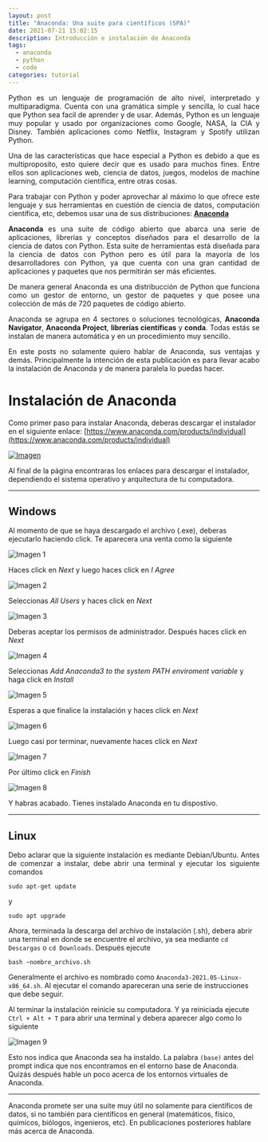 ```yaml
---
layout: post
title: "Anaconda: Una suite para científicos (SPA)"
date: 2021-07-21 15:02:15
description: Introducción e instalación de Anaconda
tags:
  - anaconda
  - python
  - code
categories: tutorial
---
```


<p style="text-align: justify">
Python es un lenguaje de programación de alto nivel, interpretado y multiparadigma. Cuenta con una gramática simple y sencilla, lo cual hace que Python sea facil de aprender y de usar. Además, Python es un lenguaje muy popular y usado por organizaciones como Google, NASA, la CIA y Disney. También aplicaciones como Netflix, Instagram y Spotify utilizan Python. 
</p>

<p style="text-align: justify">
Una de las características que hace especial a Python es debido a que es multiproposito, esto quiere decir que es usado para muchos fines. Entre ellos son aplicaciones web, ciencia de datos, juegos, modelos de machine learning, computación científica, entre otras cosas.
</p>

<p style="text-align: justify">
Para trabajar con Python y poder aprovechar al máximo lo que ofrece este lenguaje y sus herramientas en cuestión de ciencia de datos, computación científica, etc, debemos usar una de sus distribuciones: <b><a href="https://www.anaconda.com/" target="_blank">Anaconda</a></b> 
</p>

<p style="text-align: justify">
<b>Anaconda</b> es una suite de código abierto que abarca una serie de aplicaciones, librerías y conceptos diseñados para el desarrollo de la ciencia de datos con Python. Esta suite de herramientas está diseñada para la ciencia de datos con Python pero es útil para la mayoría de los desarrolladores con Python, ya que cuenta con una gran cantidad de aplicaciones y paquetes que nos permitirán ser más eficientes.
</p>

<p style="text-align: justify">
De manera general Anaconda es una distribucción de Python que funciona como un gestor de entorno, un gestor de paquetes y que posee una colección de más de 720 paquetes de código abierto.
</p>

<p style="text-align: justify">
Anaconda se agrupa en 4 sectores o soluciones tecnológicas, <b>Anaconda Navigator</b>, <b>Anaconda Project</b>, <b>librerías científicas</b> y <b>conda</b>. Todas estás se instalan de manera automática y en un procedimiento muy sencillo.
</p>

<p style="text-align: justify">
En este posts no solamente quiero hablar de Anaconda, sus ventajas y demás. Principalmente la intención de esta publicación es para llevar acabo la instalación de Anaconda y de manera paralela lo puedas hacer.
</p>

# Instalación de Anaconda

Como primer paso para instalar Anaconda, deberas descargar el instalador en el siguiente enlace: [https://www.anaconda.com/products/individual](https://www.anaconda.com/products/individual)

<a href="https://www.anaconda.com/products/individual" target="_blank"><img src="../../../../images/Instalador.png" alt="Imagen"></a>

Al final de la página encontraras los enlaces para descargar el instalador, dependiendo el sistema operativo y arquitectura de tu computadora.

_______________________

## Windows

Al momento de que se haya descargado el archivo (.exe), deberas ejecutarlo haciendo click. Te aparecera una venta como la siguiente

<img src="../../../../images/Windows_1.png" alt="Imagen 1" align="center">

Haces click en *Next* y luego haces click en *I Agree*

<img src="../../../../images/Windows_2.png" alt="Imagen 2" align="center">

Seleccionas *All Users* y haces click en *Next*

<img src="../../../../images/Windows_3.png" alt="Imagen 3" align="center">

Deberas aceptar los permisos de administrador. Después haces click en *Next*

<img src="../../../../images/Windows_4.png" alt="Imagen 4" align="center">

Seleccionas *Add Anaconda3 to the system PATH enviroment variable* y haga click en *Install*

<img src="../../../../images/Windows_5.png" alt="Imagen 5" align="center">

Esperas a que finalice la instalación y haces click en *Next*

<img src="../../../../images/Windows_6.png" alt="Imagen 6" align="center">

Luego casi por terminar, nuevamente haces click en *Next*

<img src="../../../../images/Windows_7.png" alt="Imagen 7" align="center">

Por último click en *Finish*

<img src="../../../../images/Windows_8.png" alt="Imagen 8" align="center">

Y habras acabado. Tienes instalado Anaconda en tu dispostivo.

___________________________

## Linux

<p style="text-align: justify">
Debo aclarar que la siguiente instalación es mediante Debian/Ubuntu. Antes de comenzar a instalar, debe abrir una terminal y ejecutar los siguiente comandos
</p>

``` console
sudo apt-get update
```

y 

``` console
sudo apt upgrade
```

Ahora, terminada la descarga del archivo de instalación (.sh), debera abrir una terminal en donde se encuentre el archivo, ya sea mediante `cd Descargas` o `cd Downloads`. Después ejecute 


``` console
bash ~nombre_archivo.sh
```

Generalmente el archivo es nombrado como `Anaconda3-2021.05-Linux-x86_64.sh`. Al ejecutar el comando apareceran una serie de instrucciones que debe seguir. 

Al terminar la instalación reinicie su computadora. Y ya reiniciada ejecute `Ctrl + Alt + T` para abrir una terminal y debera aparecer algo como lo siguiente

<img src="../../../../images/Linux_1.png" alt="Imagen 9" align="center">

Esto nos indica que Anaconda sea ha instaldo. La palabra `(base)` antes del prompt indica que nos encontramos en el entorno base de Anaconda. Quizás después hable un poco acerca de los entornos virtuales de Anaconda.

________________________

Anaconda promete ser una suite muy útil no solamente para científicos de datos, si no también para científicos en general (matemáticos, físico, químicos, biólogos, ingenieros, etc). En publicaciones posteriores hablare más acerca de Anaconda. 

